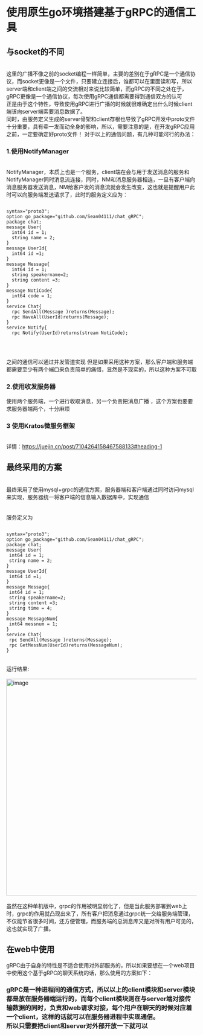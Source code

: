 # 使用原生go环境搭建基于gRPC的通信工具
## 与socket的不同
<br>  这里的广播不像之前的socket编程一样简单，主要的差别在于gRPC是一个通信协议，而socket更像是一个文件，只要建立连接后，谁都可以在里面读和写，所以server端和client端之间的交流相对来说比较简单，而gRPC的不同之处在于，gRPC更像是一个通信协议，每次使用gRPC通信都需要得到通信双方的认可<br>
正是由于这个特性，导致使用gRPC进行广播的时候就很难确定出什么时候client端该向server端索要消息数据了。
<br>同时，由服务定义生成的server骨架和client存根也导致了gRPC开发中proto文件十分重要，具有牵一发而动全身的影响，所以，需要注意的是，在开发gRPC应用之前，一定要确定好proto文件！
对于以上的通信问题，有几种可能可行的办法：
### 1.使用NotifyManager
<br>NotifyManager，本质上也是一个服务，client端在会与用于发送消息的服务和NotifyManager同时消息流连接，同时，NM和消息服务器相连，一旦有客户端向消息服务器发送消息，NM给客户发的消息流就会发生改变，这也就是提醒用户此时可以向服务端发送请求了，此时的服务定义应为：

```

syntax="proto3";
option go_package="github.com/Sean04111/chat_gRPC";
package chat;
message User{
  int64 id = 1;
  string name = 2;
}
message UserId{
  int64 id =1;
}
message Message{
  int64 id = 1;
  string speakername=2;
  string content =3;
}
message NotiCode{
  int64 code = 1;
}
service Chat{
  rpc SendAll(Message )returns(Message);
  rpc HaveAll(UserId)returns(Message);
}
service Notify{
  rpc Notify(UserId)returns(stream NotiCode);
  
  
  ```


<br>之间的通信可以通过并发管道实现
但是如果采用这种方案，那么客户端和服务端都需要至少有两个端口来负责简单的痛惜，显然是不现实的，所以这种方案不可取
### 2.使用收发服务器
使用两个服务端，一个进行收取消息，另一个负责把消息广播 ，这个方案也要要求服务器端两个，十分麻烦
### 3 使用Kratos微服务框架 
<br>详情：https://juejin.cn/post/7104264158467588133#heading-1
## 最终采用的方案
<br>最终采用了使用mysql+grpc的通信方案，服务器端和客户端通过同时访问mysql来实现，服务器统一将客户端的信息输入数据库中，实现通信<br><br>
<br>服务定义为<br>

 ```
 
 syntax="proto3";
option go_package="github.com/Sean04111/chat_gRPC";
package chat;
message User{
  int64 id = 1;
  string name = 2;
}
message UserId{
  int64 id =1;
}
message Message{
  int64 id = 1;
  string speakername=2;
  string content =3;
  string time = 4;
}
message MessageNum{
  int64 messnum = 1;
}
service Chat{
  rpc SendAll(Message )returns(Message);
  rpc GetMessNum(UserId)returns(MessageNum);
}

 ```
 
 <br>运行结果:
 <br>
 <br>
<img width="574" alt="image" src="https://user-images.githubusercontent.com/96430610/198608106-8a562a04-e1ae-4de8-ae70-fa11d1a3e60d.png">
<br>
<br>
虽然在这种单机版中，grpc的作用被明显弱化了，但是当此服务部署到web上时，grpc的作用就凸现出来了，所有客户把消息通过grpc统一交给服务端管理，不仅能节省很多时间，还方便管理，而服务端的总消息库又是对所有用户可见的，这也就实现了广播。
## 在web中使用
gRPC由于自身的特性是不适合使用对外部服务的，所以如果要想在一个web项目中使用这个基于gRPC的聊天系统的话，那么使用的方案如下：
### gRPC是一种进程间的通信方式，所以以上的client模块和server模块都是放在服务器端运行的，而每个client模块则在与server端对接传输数据的同时，负责和web请求对接，每个用户在聊天的时候对应着一个client，这样的话就可以在服务器进程中实现通信。<br>所以只需要把client和server对外部开放一下就可以
